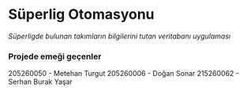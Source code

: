 # Süperlig Otomasyonu
*Süperligde bulunan takımların bilgilerini tutan veritabanı uygulaması*

### Projede emeği geçenler
205260050 - Metehan Turgut
205260006 - Doğan Sonar
215260062 - Serhan Burak Yaşar

